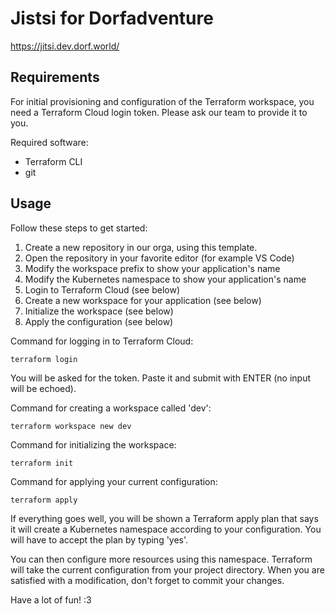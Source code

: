 # Jistsi for Dorfadventure

https://jitsi.dev.dorf.world/

## Requirements

For initial provisioning and configuration of the Terraform workspace, you need a Terraform Cloud login token. Please ask our team to provide it to you.

Required software:
- Terraform CLI
- git

## Usage

Follow these steps to get started:
1. Create a new repository in our orga, using this template. 
1. Open the repository in your favorite editor (for example VS Code)
1. Modify the workspace prefix to show your application's name
1. Modify the Kubernetes namespace to show your application's name
1. Login to Terraform Cloud (see below)
1. Create a new workspace for your application (see below)
1. Initialize the workspace (see below)
1. Apply the configuration (see below)

Command for logging in to Terraform Cloud:
```shell
terraform login
``` 
You will be asked for the token. Paste it and submit with ENTER (no input will be echoed).

Command for creating a workspace called 'dev':
```shell
terraform workspace new dev
```

Command for initializing the workspace:
```shell
terraform init
```

Command for applying your current configuration:
```shell
terraform apply
```

If everything goes well, you will be shown a Terraform apply plan that says it will create a Kubernetes namespace according to your configuration. You will have to accept the plan by typing 'yes'. 

You can then configure more resources using this namespace. Terraform will take the current configuration from your project directory. When you are satisfied with a modification, don't forget to commit your changes.

Have a lot of fun! :3
